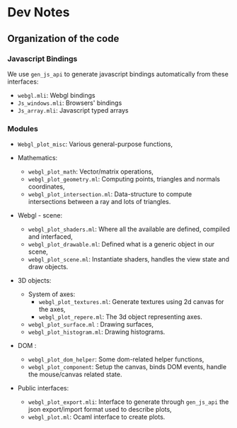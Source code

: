 # Dev Notes

## Organization of the code

### Javascript Bindings

We use `gen_js_api` to generate javascript bindings automatically from these interfaces:
* `webgl.mli`: Webgl bindings
* `Js_windows.mli`: Browsers' bindings
* `Js_array.mli`: Javascript typed arrays

### Modules

* `Webgl_plot_misc`: Various general-purpose functions,

* Mathematics: 
  * `webgl_plot_math`: Vector/matrix operations, 
  * `webgl_plot_geometry.ml`: Computing points, triangles and normals coordinates, 
  * `webgl_plot_intersection.ml`: Data-structure to compute intersections between a ray and lots of triangles.

* Webgl - scene:
  * `webgl_plot_shaders.ml`: Where all the available are defined, compiled and interfaced,
  * `webgl_plot_drawable.ml`: Defined what is a generic object in our scene, 
  * `webgl_plot_scene.ml`: Instantiate shaders, handles the view state and draw objects.
  
* 3D objects: 
  * System of axes: 
    * `webgl_plot_textures.ml`: Generate textures using 2d canvas for the axes,
    * `webgl_plot_repere.ml`: The 3d object representing axes.
  * `webgl_plot_surface.ml` : Drawing surfaces,
  * `webgl_plot_histogram.ml`: Drawing histograms.

* DOM :
  * `webgl_plot_dom_helper`: Some dom-related helper functions, 
  * `webgl_plot_component`: Setup the canvas, binds DOM events, handle the mouse/canvas related state.

* Public interfaces:
  * `webgl_plot_export.mli`: Interface to generate through `gen_js_api` the json export/import format used to describe plots,
  * `webgl_plot.ml`: Ocaml interface to create plots. 
